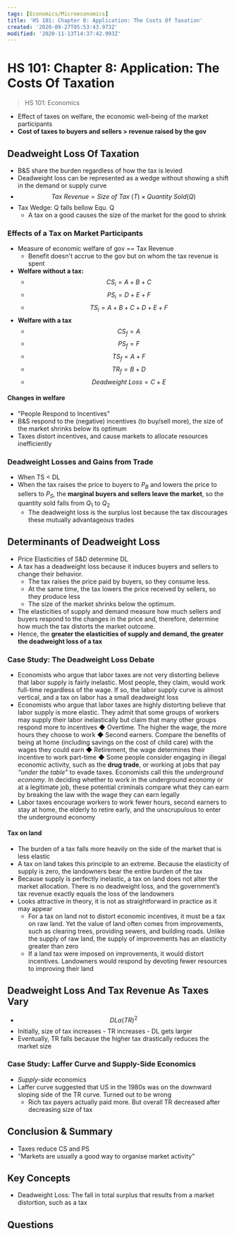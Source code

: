```yaml
---
tags: [Economics/Microeconomics]
title: 'HS 101: Chapter 8: Application: The Costs Of Taxation'
created: '2020-09-27T05:53:43.973Z'
modified: '2020-11-13T14:37:42.993Z'
---
```


# HS 101: Chapter 8: Application: The Costs Of Taxation

> HS 101: Economics

 - Effect of taxes on welfare, the economic well-being of the market participants
 - **Cost of taxes to buyers and sellers > revenue raised by the gov**

## Deadweight Loss Of Taxation

 - B&S share the burden regardless of how the tax is levied
 - Deadweight loss can be represented as a wedge without showing a shift in the demand or supply curve
 - $$Tax\ Revenue = Size\ of\ Tax\ (T) \times Quantity\ Sold(Q)$$
 - Tax Wedge: Q falls bellow Equ. Q
   - A tax on a good causes the size of the market for the good to shrink

### Effects of a Tax on Market Participants

 - Measure of economic welfare of gov ==  Tax Revenue
   - Benefit doesn't accrue to the gov but on whom the tax revenue is spent
 - **Welfare without a tax:**
   - $$CS_i = A + B + C$$
   - $$PS_i = D + E + F$$
   - $$TS_i = A + B + C + D + E + F$$
 - **Welfare with a tax**
   - $$CS_f = A$$
   - $$PS_f = F$$
   - $$TS_f = A + F$$
   - $$TR_f = B + D$$
   - $$Deadweight\ Loss = C + E$$

#### Changes in welfare

 - "People Respond to Incentives"
 - B&S respond to the (negative) incentives (to buy/sell more), the size of the market shrinks below its optimum
 - Taxes distort incentives, and cause markets to allocate resources inefficiently

### Deadweight Losses and Gains from Trade

 - When TS < DL
 - When the tax raises the price to buyers to $P_B$ and lowers the price to sellers to $P_S$, the **marginal buyers and sellers leave the market**, so the quantity sold falls from $Q_1$ to $Q_2$
   - The deadweight loss is the surplus lost because the tax discourages these mutually advantageous trades

## Determinants of Deadweight Loss

 - Price Elasticities of S&D determine DL
 - A tax has a deadweight loss because it induces buyers and sellers to change their behavior. 
   - The tax raises the price paid by buyers, so they consume less. 
   - At the same time, the tax lowers the price received by sellers, so they produce less
   - The size of the market shrinks below the optimum. 
 - The elasticities of supply and demand measure how much sellers and buyers respond to the changes in the price and, therefore, determine how much the tax distorts the market outcome. 
 - Hence, the **greater the elasticities of supply and demand, the greater the deadweight loss of a tax**

### Case Study: The Deadweight Loss Debate

 - Economists who argue that labor taxes are not very distorting believe that labor supply is fairly inelastic. Most people, they claim, would work full-time regardless of the wage. If so, the labor supply curve is almost vertical, and a tax on labor has a small deadweight loss
 - Economists who argue that labor taxes are highly distorting believe that labor supply is more elastic. They admit that some groups of workers may supply their labor inelastically but claim that many other groups respond more to incentives
 ◆ Overtime. The higher the wage, the more hours they choose to work
 ◆ Second earners. Compare the benefits of being at home (including savings on the cost of child care) with the wages they could earn
 ◆ Retirement, the wage determines their incentive to work part-time
 ◆ Some people consider engaging in illegal economic activity, such as the **drug trade**, or working at jobs that pay *“under the table”* to evade taxes. Economists call this the *underground economy*. In deciding whether to work in the underground economy or at a legitimate job, these potential criminals compare what they can earn by breaking the law with the wage they can earn legally
 -  Labor taxes encourage workers to work fewer hours, second earners to stay at home, the elderly to retire early, and the unscrupulous to enter the underground economy

#### Tax on land

 - The burden of a tax falls more heavily on the side of the market that is less elastic
 - A tax on land takes this principle to an extreme. Because the elasticity of supply is zero, the landowners bear the entire burden of the tax
 - Because supply is perfectly inelastic, a tax on land does not alter the market allocation. There is no deadweight loss, and the government’s tax revenue exactly equals the loss of the landowners
 - Looks attractive in theory, it is not as straightforward in practice as it may appear
   - For a tax on land not to distort economic incentives, it must be a tax on raw land. Yet the value of land often comes from improvements, such as clearing trees, providing sewers, and building roads. Unlike the supply of raw land, the supply of improvements has an elasticity greater than zero
   - If a land tax were imposed on improvements, it would distort incentives. Landowners would respond by devoting fewer resources to improving their land

## Deadweight Loss And Tax Revenue As Taxes Vary
  
 - $$DL \alpha (TR)^2$$
 - Initially, size of tax increases - TR increases - DL gets larger
 - Eventually, TR falls because the higher tax drastically reduces the market size

### Case Study: Laffer Curve and Supply-Side Economics

 - *Supply-side* economics
 - Laffer curve suggested that US in the 1980s was on the downward sloping side of the TR curve. Turned out to be wrong
   - Rich tax payers actually paid more. But overall TR decreased after decreasing size of tax

## Conclusion & Summary

 - Taxes reduce CS and PS
 - "Markets are usually a good way to organise market activity"

## Key Concepts

 - Deadweight Loss: The fall in total surplus that results from a market distortion, such as a tax

## Questions
